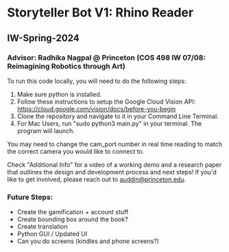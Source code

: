# Storyteller Bot V1: Rhino Reader
## IW-Spring-2024
### Advisor: Radhika Nagpal @ Princeton (COS 498 IW 07/08: Reimagining Robotics through Art)

To run this code locally, you will need to do the following steps:
1. Make sure python is installed.
2. Follow these instructions to setup the Google Cloud Vision API: https://cloud.google.com/vision/docs/before-you-begin
3. Clone the repository and navigate to it in your Command Line Terminal.
4. For Mac Users, run "sudo python3 main.py" in your terminal. The program will launch. 

You may need to change the cam_port number in real time reading to match the correct camera you would like to connect to. 

Check "Additional Info" for a video of a working demo and a research paper that outlines the design and development process and next steps! If you'd like to get involved, please reach out to auddin@princeton.edu.

### Future Steps:
- Create the gamification + account stuff
- Create bounding box around the book?
- Create translation 
- Python GUI / Updated UI
- Can you do screens (kindles and phone screens?)
